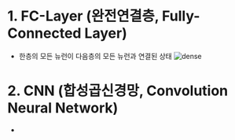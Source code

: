 # 1. FC-Layer (완전연결층, Fully-Connected Layer)

* 한층의 모든 뉴런이 다음층의 모든 뉴런과 연결된 상태
 ![dense](https://user-images.githubusercontent.com/87812424/136775581-4facb5f0-4180-4db9-8dc4-c1e01e32ffb2.png)



# 2. CNN (합성곱신경망, Convolution Neural Network)

* 



